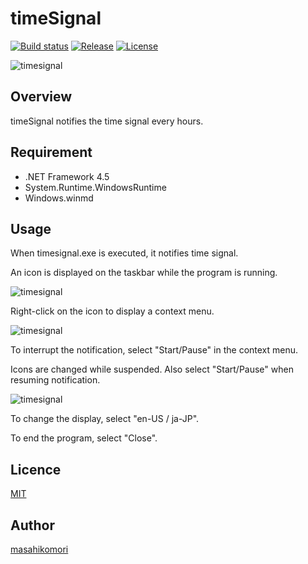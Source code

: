 # timeSignal

[![Build status](https://ci.appveyor.com/api/projects/status/f3743jvuxyxn456i?svg=true)](https://ci.appveyor.com/project/masahikomori/timesignal)
[![Release](https://img.shields.io/github/release/masahikomori/timeSignal.svg)](https://github.com/masahikomori/timeSignal/releases/latest)
[![License](https://img.shields.io/github/license/masahikomori/timeSignal.svg)](https://github.com/masahikomori/timeSignal/blob/master/LICENSE)

![timesignal](https://cloud.githubusercontent.com/assets/7507701/21547039/e333e724-ce26-11e6-8014-26aa8ad90928.png)

## Overview
timeSignal notifies the time signal every hours.

## Requirement
- .NET Framework 4.5
- System.Runtime.WindowsRuntime
- Windows.winmd

## Usage
When timesignal.exe is executed, it notifies time signal.

An icon is displayed on the taskbar while the program is running.

![timesignal](https://cloud.githubusercontent.com/assets/7507701/21547044/e8ffc13c-ce26-11e6-99c4-234996eaa541.png)

Right-click on the icon to display a context menu.

![timesignal](https://cloud.githubusercontent.com/assets/7507701/21547048/eab7100c-ce26-11e6-8cee-24b7ce297cba.png)

To interrupt the notification, select "Start/Pause" in the context menu.

Icons are changed while suspended. Also select "Start/Pause" when resuming notification.

![timesignal](https://cloud.githubusercontent.com/assets/7507701/21547042/e6004560-ce26-11e6-8015-7378d2c065e5.png)

To change the display, select "en-US / ja-JP".

To end the program, select "Close".

## Licence

[MIT](https://github.com/masahikomori/timeSignal/blob/master/LICENSE)

## Author

[masahikomori](https://github.com/masahikomori)
